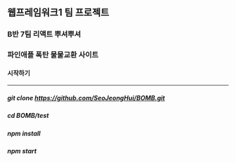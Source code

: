 ## 웹프레임워크1 팀 프로젝트
### B반 7팀 리액트 뿌셔뿌셔

### 파인애플 폭탄 물물교환 사이트

#### 시작하기

---------

##### git clone https://github.com/SeoJeongHui/BOMB.git

##### cd BOMB/test

##### npm install

##### npm start